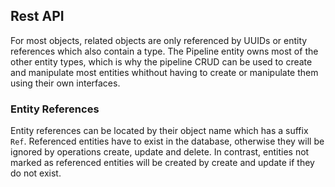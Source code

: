## Rest API
For most objects, related objects are only referenced by UUIDs or entity references which also contain a type.
The Pipeline entity owns most of the other entity types, which is why the pipeline CRUD can be used to create and manipulate most entities whithout having to create or manipulate them using their own interfaces.
### Entity References
Entity references can be located by their object name which has a suffix `Ref`. Referenced entities have to exist in the database, otherwise they will be ignored by operations create, update and delete. In contrast, entities not marked as referenced entities will be created by create and update if they do not exist.